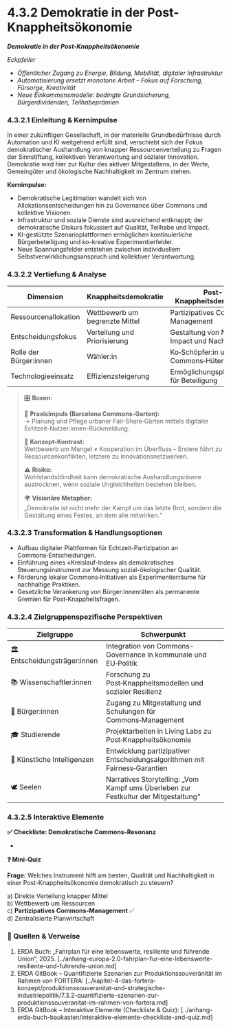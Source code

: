 # 4.3.2 Demokratie in der Post-Knappheitsökonomie

_**Demokratie in der Post-Knappheitsökonomie**_

_Eckpfeiler_

* _Öffentlicher Zugang zu Energie, Bildung, Mobilität, digitaler Infrastruktur_
* _Automatisierung ersetzt monotone Arbeit – Fokus auf Forschung, Fürsorge, Kreativität_
* _Neue Einkommensmodelle: bedingte Grundsicherung, Bürgerdividenden, Teilhabeprämien_

### 4.3.2.1 Einleitung & Kernimpulse

In einer zukünftigen Gesellschaft, in der materielle Grundbedürfnisse durch Automation und KI weitgehend erfüllt sind, verschiebt sich der Fokus demokratischer Aushandlung von knapper Ressourcenverteilung zu Fragen der Sinnstiftung, kollektiven Verantwortung und sozialer Innovation. Demokratie wird hier zur Kultur des aktiven Mitgestaltens, in der Werte, Gemeingüter und ökologische Nachhaltigkeit im Zentrum stehen.

**Kernimpulse:**

* Demokratische Legitimation wandelt sich von Allokationsentscheidungen hin zu Governance über Commons und kollektive Visionen.
* Infrastruktur und soziale Dienste sind ausreichend entknappt; der demokratische Diskurs fokussiert auf Qualität, Teilhabe und Impact.
* KI-gestützte Szenarioplattformen ermöglichen kontinuierliche Bürgerbeteiligung und ko-kreative Experimentierfelder.
* Neue Spannungsfelder entstehen zwischen individuellem Selbstverwirklichungsanspruch und kollektiver Verantwortung.

### 4.3.2.2 Vertiefung & Analyse

| Dimension              | Knappheitsdemokratie           | Post-Knappheitsdemokratie                         |
| ---------------------- | ------------------------------ | ------------------------------------------------- |
| Ressourcenallokation   | Wettbewerb um begrenzte Mittel | Partizipatives Commons-Management                 |
| Entscheidungsfokus     | Verteilung und Priorisierung   | Gestaltung von Nutzung, Impact und Nachhaltigkeit |
| Rolle der Bürger:innen | Wähler:in                      | Ko‑Schöpfer:in und Commons‑Hüter:in               |
| Technologieeinsatz     | Effizienzsteigerung            | Ermöglichungsplattformen für Beteiligung          |

> 🎛️ **Boxen:**
>
> 📌 **Praxisimpuls (Barcelona Commons-Garten):**> \
> → Planung und Pflege urbaner Fair‑Share‑Gärten mittels digitaler Echtzeit-Nutzer:innen-Rückmeldung.
>
> 🧠 **Konzept-Kontrast:**> \
> Wettbewerb um Mangel ≠ Kooperation im Überfluss – Erstere führt zu Ressourcenkonflikten, letztere zu Innovationsnetzwerken.
>
> ⚠️ **Risiko:**> \
> Wohlstandsblindheit kann demokratische Aushandlungsräume austrocknen, wenn soziale Ungleichheiten bestehen bleiben.
>
> 🌍 **Visionäre Metapher:**> \
> „Demokratie ist nicht mehr der Kampf um das letzte Brot, sondern die Gestaltung eines Festes, an dem alle mitwirken.“

### 4.3.2.3 Transformation & Handlungsoptionen

* Aufbau digitaler Plattformen für Echtzeit-Partizipation an Commons‑Entscheidungen.
* Einführung eines «Kreislauf-Index» als demokratisches Steuerungsinstrument zur Messung sozial-ökologischer Qualität.
* Förderung lokaler Commons‑Initiativen als Experimentierräume für nachhaltige Praktiken.
* Gesetzliche Verankerung von Bürger:innenräten als permanente Gremien für Post‑Knappheitsfragen.

### 4.3.2.4 Zielgruppenspezifische Perspektiven

| Zielgruppe                    | Schwerpunkt                                                                         |
| ----------------------------- | ----------------------------------------------------------------------------------- |
| 🏛️ Entscheidungsträger:innen | Integration von Commons-Governance in kommunale und EU‑Politik                      |
| 📚 Wissenschaftler:innen      | Forschung zu Post‑Knappheitsmodellen und sozialer Resilienz                         |
| 🧍 Bürger:innen               | Zugang zu Mitgestaltung und Schulungen für Commons‑Management                       |
| 🎓 Studierende                | Projektarbeiten in Living Labs zu Post‑Knappheitsökonomie                           |
| 🤖 Künstliche Intelligenzen   | Entwicklung partizipativer Entscheidungsalgorithmen mit Fairness‑Garantien          |
| 🕊️ Seelen                    | Narratives Storytelling: „Vom Kampf ums Überleben zur Festkultur der Mitgestaltung“ |

### 4.3.2.5 Interaktive Elemente

**✅ Checkliste: Demokratische Commons-Resonanz**

*

**❓ Mini-Quiz**

**Frage:** Welches Instrument hilft am besten, Qualität und Nachhaltigkeit in einer Post-Knappheitsökonomie demokratisch zu steuern?

a) Direkte Verteilung knapper Mittel\
b) Wettbewerb um Ressourcen\
c) **Partizipatives Commons‑Management** ✅\
d) Zentralisierte Planwirtschaft

### 📎 Quellen & Verweise

1. ERDA Buch: „Fahrplan für eine lebenswerte, resiliente und führende Union“, 2025. \[../anhang-europa-2.0-fahrplan-fur-eine-lebenswerte-resiliente-und-fuhrende-union.md]
2. ERDA GitBook – Quantifizierte Szenarien zur Produktionssouveränität im Rahmen von FORTERA: \[../kapitel-4-das-fortera-konzept/produktionssouveranitat-und-strategische-industriepolitik/7.3.2-quantifizierte-szenarien-zur-produktionssouveranitat-im-rahmen-von-fortera.md]
3. ERDA GitBook – Interaktive Elemente (Checkliste & Quiz): \[../anhang-erda-buch-baukasten/interaktive-elemente-checkliste-and-quiz.md]
